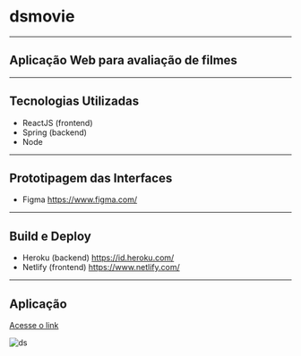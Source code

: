 # dsmovie
---
## Aplicação Web para avaliação de filmes
---

## **Tecnologias Utilizadas**
* ReactJS (frontend)
* Spring (backend)
* Node
---
## Prototipagem das Interfaces
* Figma https://www.figma.com/
---
## Build e Deploy
* Heroku (backend) https://id.heroku.com/
* Netlify (frontend) https://www.netlify.com/
---
## Aplicação
[Acesse o link](https://pinallidsmovie.netlify.app)

![ds](https://user-images.githubusercontent.com/18580532/150580503-f1443bfd-e417-48c0-8a73-9e5361ed64d8.png)
